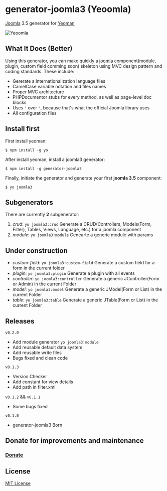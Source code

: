 # generator-joomla3 (Yeoomla)
[Joomla](http://joomla.org/) 3.5 generator for [Yeoman](http://yeoman.io/)

![Yeoomla](http://i.imgur.com/0z4xLYp.png?1 "Yeoomla")

## What It Does (Better)
Using this generator, you can make quickly a [joomla](http://joomla.org) component(module, plugin, custom field comming soon) skeleton using MVC design pattern and coding standards. These include:


* Gererate a Internationalization language files
* CamelCase variable notation and files names
* Proper MVC architecture
* PHPDocumentor stubs for every method, as well as page-level doc blocks
* Uses ``'`` over ``"``, because that's what the official Joomla library uses
* All configuration files


## Install first
First install yeoman:
```
$ npm install -g yo
```

After install yeoman, install a joomla3 generator:

```
$ npm install -g generator-joomla3
```

Finally, initiate the generator and generate your first **joomla 3.5** component:

```
$ yo joomla3
```

## Subgenerators
There are currently **2** subgenerator:

1. *crud*: ``yo joomla3:crud`` Generate a CRUD(Controllers, Models(Form, Filter), Tables, Views, Language, etc.) for a joomla component
2. *module*: ``yo joomla3:module`` Genearte a generic module with params

## Under construction
- *custom-field*: ``yo joomla3:custom-field`` Generate a custom field for a form in the current folder
- *plugin*: ``yo joomla3:plugin`` Generate a plugin with all events
- *controller*: ``yo joomla3:controller`` Generate a generic JController(Form or Admin) in the current Folder
- *model*: ``yo joomla3:model`` Generate a generic JModel(Form or List) in the current Folder
- *table*: ``yo joomla3:table`` Generate a generic JTable(Form or List) in the current Folder

## Releases
``v0.2.0``
- Add module generator ``yo joomla3:module``
- Add reusable default data system
- Add reusable write files
- Bugs fixed and clean code

``v0.1.3``
- Version Checker
- Add constant for view details
- Add path in filter.xml

``v0.1.2`` && ``v0.1.1``
- Some bugs fixed

``v0.1.0``
- generator-joomla3 Born

## Donate for improvements and maintenance
### [Donate](https://www.paypal.com/cgi-bin/webscr?cmd=_donations&business=VYEPJKUE4469A&lc=US&item_name=generator%2djoomla3&currency_code=USD&bn=PP%2dDonationsBF%3abtn_donateCC_LG%2egif%3aNonHosted)

## License
[MIT License](http://en.wikipedia.org/wiki/MIT_License)
